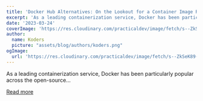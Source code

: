 ```yaml
---
title: 'Docker Hub Alternatives: On the Lookout for a Container Image Repository for OSS'
excerpt: 'As a leading containerization service, Docker has been particularly popular across the open-source...'
date: '2023-03-24'
coverImage: 'https://res.cloudinary.com/practicaldev/image/fetch/s--ZkSeK89---/c_imagga_scale,f_auto,fl_progressive,h_420,q_auto,w_1000/https://dev-to-uploads.s3.amazonaws.com/uploads/articles/zyxtlzyym2opcni5e03b.png'
author:
  name: Koders
  picture: "assets/blog/authors/koders.png"
ogImage:
  url: 'https://res.cloudinary.com/practicaldev/image/fetch/s--ZkSeK89---/c_imagga_scale,f_auto,fl_progressive,h_420,q_auto,w_1000/https://dev-to-uploads.s3.amazonaws.com/uploads/articles/zyxtlzyym2opcni5e03b.png'
---
```


As a leading containerization service, Docker has been particularly popular across the open-source...

[Read more](https://dev.to/cast_ai/docker-alternatives-on-the-lookout-for-a-container-image-repository-for-oss-33ib)
